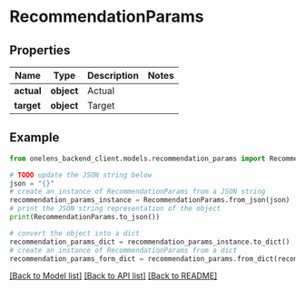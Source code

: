 # RecommendationParams


## Properties

Name | Type | Description | Notes
------------ | ------------- | ------------- | -------------
**actual** | **object** | Actual | 
**target** | **object** | Target | 

## Example

```python
from onelens_backend_client.models.recommendation_params import RecommendationParams

# TODO update the JSON string below
json = "{}"
# create an instance of RecommendationParams from a JSON string
recommendation_params_instance = RecommendationParams.from_json(json)
# print the JSON string representation of the object
print(RecommendationParams.to_json())

# convert the object into a dict
recommendation_params_dict = recommendation_params_instance.to_dict()
# create an instance of RecommendationParams from a dict
recommendation_params_form_dict = recommendation_params.from_dict(recommendation_params_dict)
```
[[Back to Model list]](../README.md#documentation-for-models) [[Back to API list]](../README.md#documentation-for-api-endpoints) [[Back to README]](../README.md)


